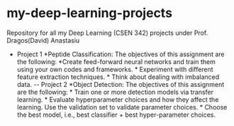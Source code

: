 # my-deep-learning-projects
Repository for all my Deep Learning (CSEN 342) projects under Prof. Dragos(David) Anastasiu
- Project 1  *Peptide Classification: The objectives of this assignment are the following: *Create feed-forward neural networks and train them using your own codes and frameworks. * Experiment with different feature extraction techniques.  * Think about dealing with imbalanced data.
-- Project 2 *Object Detection: The objectives of this assignment are the following: * Train one or more detection models via transfer learning. * Evaluate hyperparameter choices and how they affect the learning. Use the validation set to validate parameter choices. * Choose the best model, i.e., best classifier + best hyper-parameter choices.

